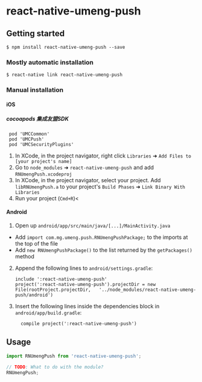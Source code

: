 
# react-native-umeng-push

## Getting started

`$ npm install react-native-umeng-push --save`

### Mostly automatic installation

`$ react-native link react-native-umeng-push`

### Manual installation

#### iOS

##### cocoapods 集成友盟SDK
```
 pod 'UMCCommon'
 pod 'UMCPush'
 pod 'UMCSecurityPlugins'
```

1. In XCode, in the project navigator, right click `Libraries` ➜ `Add Files to [your project's name]`
2. Go to `node_modules` ➜ `react-native-umeng-push` and add `RNUmengPush.xcodeproj`
3. In XCode, in the project navigator, select your project. Add `libRNUmengPush.a` to your project's `Build Phases` ➜ `Link Binary With Libraries`
4. Run your project (`Cmd+R`)<

#### Android

1. Open up `android/app/src/main/java/[...]/MainActivity.java`
  - Add `import com.mg.umeng.push.RNUmengPushPackage;` to the imports at the top of the file
  - Add `new RNUmengPushPackage()` to the list returned by the `getPackages()` method
2. Append the following lines to `android/settings.gradle`:
  	```
  	include ':react-native-umeng-push'
  	project(':react-native-umeng-push').projectDir = new File(rootProject.projectDir, 	'../node_modules/react-native-umeng-push/android')
  	```
3. Insert the following lines inside the dependencies block in `android/app/build.gradle`:
  	```
      compile project(':react-native-umeng-push')
  	```


## Usage
```javascript
import RNUmengPush from 'react-native-umeng-push';

// TODO: What to do with the module?
RNUmengPush;
```
  
